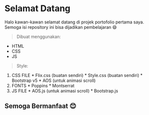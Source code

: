 # Selamat Datang
Halo kawan-kawan selamat datang di projek portofolio pertama saya. Semoga isi repository ini bisa dijadikan pembelajaran 😄

> Dibuat menggunakan:
  * HTML 
  * CSS 
  * JS 

> Style:
  1. CSS FILE
    * Flix.css (buatan sendiri)
    * Style.css (buatan sendiri)
    * Bootstrap v5
    * AOS (untuk animasi scroll)
  2. FONTS
    * Poppins
    * Montserrat
  3. JS FILE
    * AOS.js (untuk animasi scroll)
    * Bootstrap.js
  
## Semoga Bermanfaat 😊
